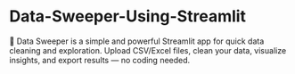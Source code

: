 # Data-Sweeper-Using-Streamlit
🧼 Data Sweeper is a simple and powerful Streamlit app for quick data cleaning and exploration. Upload CSV/Excel files, clean your data, visualize insights, and export results — no coding needed.
